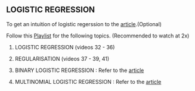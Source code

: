 ## **LOGISTIC REGRESSION** 
To get an intuition of logistic regerssion to the [article](https://ml-cheatsheet.readthedocs.io/en/latest/logistic_regression.html).(Optional)

Follow this [Playlist](https://www.youtube.com/playlist?list=PLkDaE6sCZn6FNC6YRfRQc_FbeQrF8BwGI) for the following topics. (Recommended to watch at 2x)
1. LOGISTIC REGRESSION (videos 32 - 36)
2. REGULARISATION (videos 37 - 39, 41)
  
3. BINARY LOGISTIC REGRESSION : Refer to the [article](https://onezero.blog/modelling-binary-logistic-regression-using-python-research-oriented-modelling-and-interpretation/)
4. MULTINOMIAL LOGISTIC REGRESSION : Refer to the [article](https://www.pycodemates.com/2022/03/multinomial-logistic-regression-definition-math-and-implementation.html)
